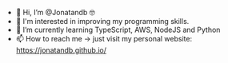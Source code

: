 - 👋 Hi, I’m @Jonatandb 🤓
- 👀 I'm interested in improving my programming skills.
- 🌱 I’m currently learning TypeScript, AWS, NodeJS and Python
- 📫 How to reach me -> just visit my personal website: https://jonatandb.github.io/

<!---
Jonatandb/Jonatandb is a ✨ special ✨ repository because its `README.md` (this file) appears on your GitHub profile.
You can click the Preview link to take a look at your changes.
--->
